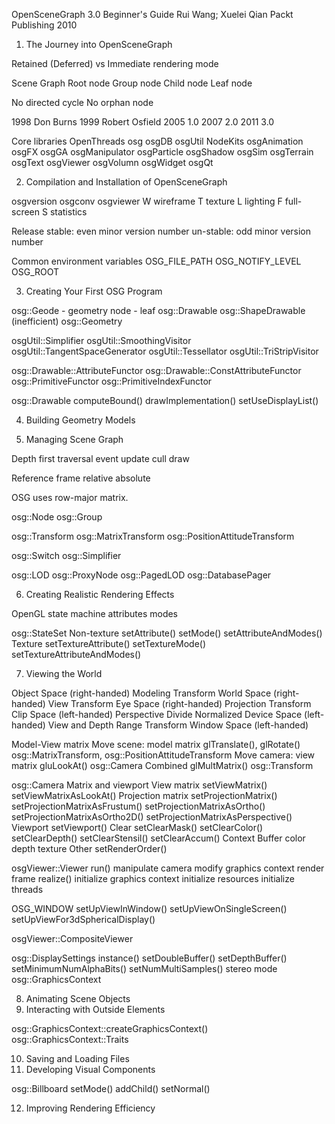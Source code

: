 OpenSceneGraph 3.0 Beginner's Guide
Rui Wang; Xuelei Qian
Packt Publishing
2010

1. The Journey into OpenSceneGraph

Retained (Deferred) vs Immediate rendering mode

Scene Graph
Root node
Group node
Child node
Leaf node

No directed cycle
No orphan node

1998 Don Burns
1999 Robert Osfield
2005 1.0
2007 2.0
2011 3.0

Core libraries
    OpenThreads
    osg
    osgDB
    osgUtil
NodeKits
    osgAnimation
    osgFX
    osgGA
    osgManipulator
    osgParticle
    osgShadow
    osgSim
    osgTerrain
    osgText
    osgViewer
    osgVolumn
    osgWidget
    osgQt

2. Compilation and Installation of OpenSceneGraph

osgversion
osgconv
osgviewer
    W wireframe
    T texture
    L lighting
    F full-screen
    S statistics

Release
    stable: even minor version number
    un-stable: odd minor version number

Common environment variables
    OSG_FILE_PATH
    OSG_NOTIFY_LEVEL
    OSG_ROOT

3. Creating Your First OSG Program

osg::Geode - geometry node - leaf
    osg::Drawable
        osg::ShapeDrawable (inefficient)
        osg::Geometry

osgUtil::Simplifier
osgUtil::SmoothingVisitor
osgUtil::TangentSpaceGenerator
osgUtil::Tessellator
osgUtil::TriStripVisitor

osg::Drawable::AttributeFunctor
osg::Drawable::ConstAttributeFunctor
osg::PrimitiveFunctor
osg::PrimitiveIndexFunctor

osg::Drawable
    computeBound()
    drawImplementation()
    setUseDisplayList()

4. Building Geometry Models

5. Managing Scene Graph

Depth first traversal
    event
    update
    cull
    draw

Reference frame
    relative
    absolute

OSG uses row-major matrix.

osg::Node
osg::Group

osg::Transform
osg::MatrixTransform
osg::PositionAttitudeTransform

osg::Switch
osg::Simplifier

osg::LOD
osg::ProxyNode
osg::PagedLOD
osg::DatabasePager

6. Creating Realistic Rendering Effects

OpenGL state machine
    attributes
    modes

osg::StateSet
    Non-texture
        setAttribute()
        setMode()
        setAttributeAndModes()
    Texture
        setTextureAttribute()
        setTextureMode()
        setTextureAttributeAndModes()

7. Viewing the World

Object Space (right-handed)
    Modeling Transform
World Space (right-handed)
    View Transform
Eye Space (right-handed)
    Projection Transform
Clip Space (left-handed)
    Perspective Divide
Normalized Device Space (left-handed)
    View and Depth Range Transform
Window Space (left-handed)

Model-View matrix
    Move scene: model matrix
        glTranslate(), glRotate()
        osg::MatrixTransform, osg::PositionAttitudeTransform
    Move camera: view matrix
        gluLookAt()
        osg::Camera
    Combined
        glMultMatrix()
        osg::Transform

osg::Camera
    Matrix and viewport
        View matrix
            setViewMatrix()
            setViewMatrixAsLookAt()
        Projection matrix
            setProjectionMatrix()
            setProjectionMatrixAsFrustum()
            setProjectionMatrixAsOrtho()
            setProjectionMatrixAsOrtho2D()
            setProjectionMatrixAsPerspective()
        Viewport
            setViewport()
    Clear
        setClearMask()
        setClearColor()
        setClearDepth()
        setClearStensil()
        setClearAccum()
    Context
    Buffer
        color
        depth
        texture
    Other
        setRenderOrder()

osgViewer::Viewer
    run()
        manipulate camera
        modify graphics context
        render frame
    realize()
        initialize graphics context
        initialize resources
        initialize threads

OSG_WINDOW
setUpViewInWindow()
setUpViewOnSingleScreen()
setUpViewFor3dSphericalDisplay()

osgViewer::CompositeViewer

osg::DisplaySettings
    instance()
    setDoubleBuffer()
    setDepthBuffer()
    setMinimumNumAlphaBits()
    setNumMultiSamples()
    stereo mode
osg::GraphicsContext

8. Animating Scene Objects
9. Interacting with Outside Elements

osg::GraphicsContext::createGraphicsContext()
osg::GraphicsContext::Traits

10. Saving and Loading Files
11. Developing Visual Components

osg::Billboard
    setMode()
    addChild()
    setNormal()

12. Improving Rendering Efficiency
